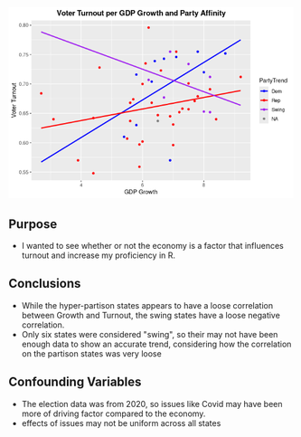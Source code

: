 ![Growth Turnout](GrowthToTurnout.png)
## Purpose
* I wanted to see whether or not the economy is a factor that influences turnout and increase my proficiency in R. 
## Conclusions
* While the hyper-partison states appears to have a loose correlation between Growth and Turnout, the swing states have a loose negative correlation.
* Only six states were considered "swing", so their may not have been enough data to show an accurate trend, considering how the correlation on the partison states was very loose
## Confounding Variables
* The election data was from 2020, so issues like Covid may have been more of driving factor compared to the economy.
* effects of issues may not be uniform across all states    
